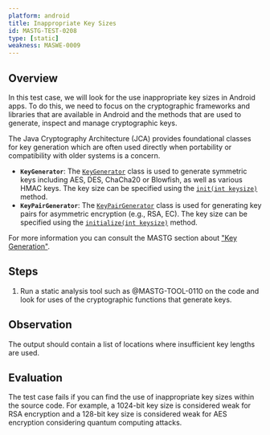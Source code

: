 ```yaml
---
platform: android
title: Inappropriate Key Sizes 
id: MASTG-TEST-0208
type: [static]
weakness: MASWE-0009
---
```


## Overview

In this test case, we will look for the use inappropriate key sizes in Android apps. To do this, we need to focus on the cryptographic frameworks and libraries that are available in Android and the methods that are used to generate, inspect and manage cryptographic keys.

The Java Cryptography Architecture (JCA) provides foundational classes for key generation which are often used directly when portability or compatibility with older systems is a concern.

- **`KeyGenerator`**: The [`KeyGenerator`](https://developer.android.com/reference/javax/crypto/KeyGenerator) class is used to generate symmetric keys including AES, DES, ChaCha20 or Blowfish, as well as various HMAC keys. The key size can be specified using the [`init(int keysize)`](https://developer.android.com/reference/javax/crypto/KeyGenerator#init(int)) method.
- **`KeyPairGenerator`**: The [`KeyPairGenerator`](https://developer.android.com/reference/java/security/KeyPairGenerator) class is used for generating key pairs for asymmetric encryption (e.g., RSA, EC). The key size can be specified using the [`initialize(int keysize)`](https://developer.android.com/reference/java/security/KeyPairGenerator#initialize(int)) method.

For more information you can consult the MASTG section about ["Key Generation"](../../../../Document/0x05e-Testing-Cryptography.md#key-generation).

## Steps

1. Run a static analysis tool such as @MASTG-TOOL-0110 on the code and look for uses of the cryptographic functions that generate keys.

## Observation

The output should contain a list of locations where insufficient key lengths are used.

## Evaluation

The test case fails if you can find the use of inappropriate key sizes within the source code. For example, a 1024-bit key size is considered weak for RSA encryption and a 128-bit key size is considered weak for AES encryption considering quantum computing attacks.
